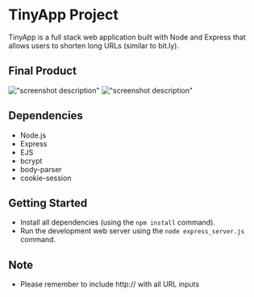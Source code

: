 # TinyApp Project

TinyApp is a full stack web application built with Node and Express that allows users to shorten long URLs (similar to bit.ly).

## Final Product

!["screenshot description"](#)
!["screenshot description"](#)

## Dependencies

- Node.js
- Express
- EJS
- bcrypt
- body-parser
- cookie-session

## Getting Started

- Install all dependencies (using the `npm install` command).
- Run the development web server using the `node express_server.js` command.

## Note
- Please remember to include http:// with all URL inputs